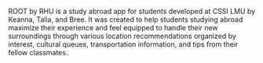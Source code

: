 ROOT by RHU is a study abroad app for students developed at CSSI LMU by Keanna, Talia, and Bree.
It was created to help students studying abroad maximize their experience and feel equipped to handle their new surroundings through various location recommendations organized by interest, cultural queues, transportation information, and tips from their fellow classmates.
